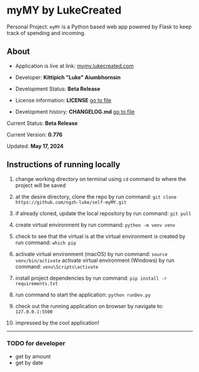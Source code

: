 # myMY by LukeCreated

Personal Project: `myMY` is a Python based web app powered by Flask to keep track of spending and incoming.

## About

- Application is live at link: [mymy.lukecreated.com](https://mymy.lukecreated.com)

- Developer: **Kittipich "Luke" Aiumbhornsin**

- Development Status: **Beta Release**

- License information: **LICENSE** [go to file](LICENSE)

- Development history: **CHANGELOG.md** [go to file](CHANGELOG.md)

Current Status: **Beta Release**

Current Version: **0.776**

Updated: **May 17, 2024**

## Instructions of running locally

1. change working directory on terminal using `cd` command to where the project will be saved

2. at the desire directory, clone the repo by run command:
`git clone https://github.com/ngzh-luke/self-myMY.git`

3. if already cloned, update the local repository by run command:
`git pull`

4. create virtual environment by run command:
`python -m venv venv`

5. check to see that the virtual is at the virtual environment is created by run command: `which pip`

6. activate virtual environment (macOS) by run command:
`source venv/bin/activate`
activate virtual environment (Windows) by run command: `venv\Scripts\activate`

7. install project dependencies by run command:
`pip install -r requirements.txt`

8. run command to start the application:
`python runDev.py`

9. check out the running application on browser by navigate to: `127.0.0.1:5500`

10. impressed by the cool application!

---

### TODO for developer

- get by amount
- get by date
